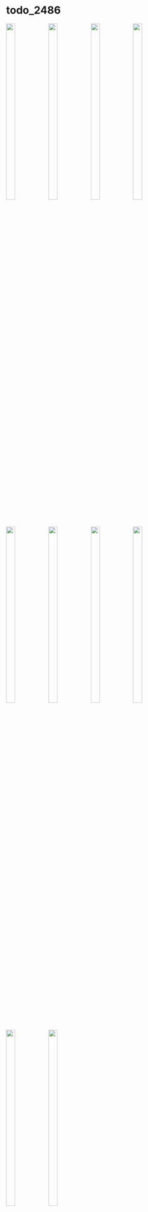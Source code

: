 # todo_2486


<p>
  <img src = "https://github.com/theAkHilsarkar18/todo_2486/assets/113697861/6e19ae5d-204a-4623-b360-e329252a12ff" width=22% height=35%>
<img src = "https://github.com/theAkHilsarkar18/todo_2486/assets/113697861/bb6f720f-460f-4dd2-af4b-aee75c7a998b" width=22% height=35%>
  <img src = "https://github.com/theAkHilsarkar18/todo_2486/assets/113697861/e434a5ef-003d-4acf-9ef2-ef7cec24af85" width=22% height=35%>
  <img src = "https://github.com/theAkHilsarkar18/todo_2486/assets/113697861/9e57d123-0722-4b8e-80f3-5dc6eea70c8c" width=22% height=35%>
  <img src = "https://github.com/theAkHilsarkar18/todo_2486/assets/113697861/557fe7a9-5aed-429a-afa3-11796389b2e2" width=22% height=35%>
  <img src = "https://github.com/theAkHilsarkar18/todo_2486/assets/113697861/7e1532d7-2bad-4f26-8ff7-b38b1c506206" width=22% height=35%>
  <img src = "https://github.com/theAkHilsarkar18/todo_2486/assets/113697861/2cf3265f-0f82-4305-bf40-c5606128147a" width=22% height=35%>
  <img src = "https://github.com/theAkHilsarkar18/todo_2486/assets/113697861/2f2d3aa7-da8b-4e95-a6a1-116c5e775259" width=22% height=35%>
  <img src = "https://github.com/theAkHilsarkar18/todo_2486/assets/113697861/20816188-55bc-4894-8799-0d2c5c139210" width=22% height=35%>
  
  <img src = "https://github.com/theAkHilsarkar18/todo_2486/assets/113697861/2486d669-e1b1-4610-be8b-ec133f7fbebb" width=22% height=35%>
  
</p>
